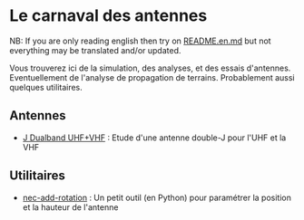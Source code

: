 # Le carnaval des antennes

NB: If you are only reading english then try on [README.en.md](./README.en.md) but not everything may be translated and/or updated.

Vous trouverez ici de la simulation, des analyses, et des essais d'antennes.
Eventuellement de l'analyse de propagation de terrains.
Probablement aussi quelques utilitaires.

## Antennes

* [J Dualband UHF+VHF](./j-uhf-vhf) : Etude d'une antenne double-J pour l'UHF et la VHF

## Utilitaires

* [nec-add-rotation](./nec-add-rotation) : Un petit outil (en Python) pour paramétrer la position et la hauteur de l'antenne
